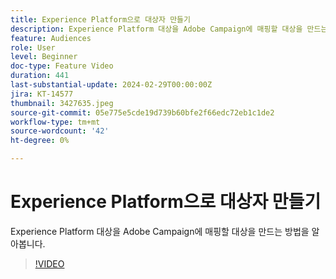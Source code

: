 ```yaml
---
title: Experience Platform으로 대상자 만들기
description: Experience Platform 대상을 Adobe Campaign에 매핑할 대상을 만드는 방법을 알아봅니다.
feature: Audiences
role: User
level: Beginner
doc-type: Feature Video
duration: 441
last-substantial-update: 2024-02-29T00:00:00Z
jira: KT-14577
thumbnail: 3427635.jpeg
source-git-commit: 05e775e5cde19d739b60bfe2f66edc72eb1c1de2
workflow-type: tm+mt
source-wordcount: '42'
ht-degree: 0%

---
```



# Experience Platform으로 대상자 만들기

Experience Platform 대상을 Adobe Campaign에 매핑할 대상을 만드는 방법을 알아봅니다.

>[!VIDEO](https://video.tv.adobe.com/v/3427635/?learn=on)
